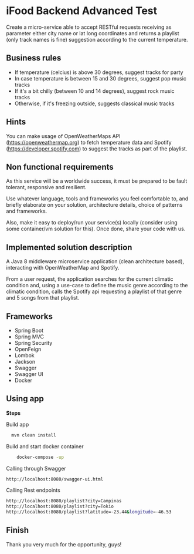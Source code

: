 # iFood Backend Advanced Test

Create a micro-service able to accept RESTful requests receiving as parameter either city name or lat long coordinates and returns a playlist (only track names is fine) suggestion according to the current temperature.

## Business rules

* If temperature (celcius) is above 30 degrees, suggest tracks for party
* In case temperature is between 15 and 30 degrees, suggest pop music tracks
* If it's a bit chilly (between 10 and 14 degrees), suggest rock music tracks
* Otherwise, if it's freezing outside, suggests classical music tracks 

## Hints

You can make usage of OpenWeatherMaps API (https://openweathermap.org) to fetch temperature data and Spotify (https://developer.spotify.com) to suggest the tracks as part of the playlist.

## Non functional requirements

As this service will be a worldwide success, it must be prepared to be fault tolerant, responsive and resilient.

Use whatever language, tools and frameworks you feel comfortable to, and briefly elaborate on your solution, architecture details, choice of patterns and frameworks.

Also, make it easy to deploy/run your service(s) locally (consider using some container/vm solution for this). Once done, share your code with us.


## Implemented solution description

A Java 8 middleware microservice application (clean architecture based), interacting
with OpenWeatherMap and Spotify.

From a user request, the application searches for the current climatic condition and, using a use-case to define the music genre according to the climatic condition, 
calls the Spotify api requesting a playlist of that genre and 5 songs from that playlist.


## Frameworks

* Spring Boot
* Spring MVC
* Spring Security
* OpenFeign
* Lombok
* Jackson
* Swagger
* Swagger UI
* Docker

## Using app

__Steps__

  Build app
  ```bash
    mvn clean install
  ```
  
  Build and start docker container
  ```bash
      docker-compose -up
  ```
  
  Calling through Swagger
  ```bash
  http://localhost:8080/swagger-ui.html
   ```
  
  Calling Rest endpoints
  ```bash
  http://localhost:8080/playlist?city=Campinas
  http://localhost:8080/playlist?city=Tokio
  http://localhost:8080/playlist?latitude=-23.44&longitude=-46.53
  ```
  
## Finish

Thank you very much for the opportunity, guys!